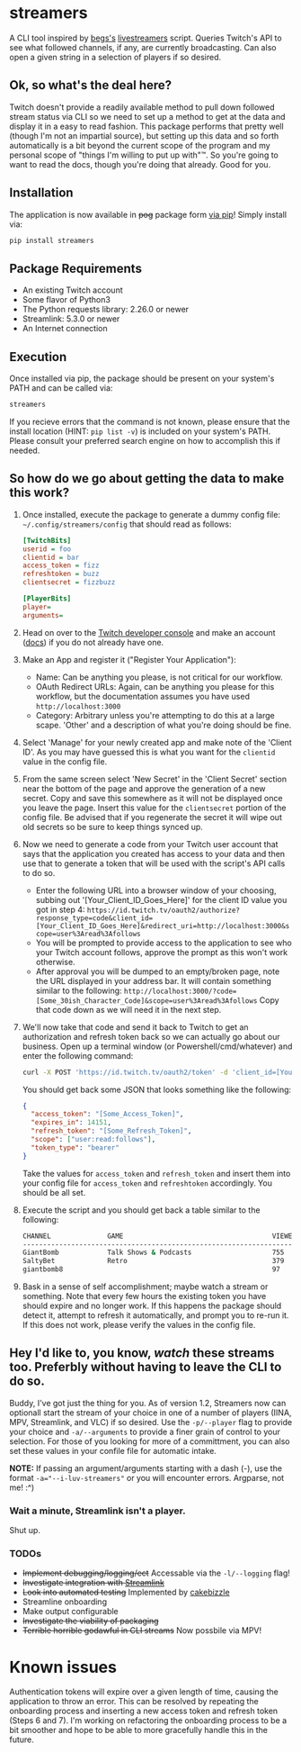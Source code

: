 # streamers

A CLI tool inspired by [begs's](https://github.com/begs) [livestreamers](https://github.com/begs/livestreamers) script. Queries Twitch's API to see what followed channels, if any, are currently broadcasting. Can also open a given string in a selection of players if so desired.

## Ok, so what's the deal here?

Twitch doesn't provide a readily available method to pull down followed stream status via CLI so we need to set up a method to get at the data and display it in a easy to read fashion. This package performs that pretty well (though I'm not an impartial source), but setting up this data and so forth automatically is a bit beyond the current scope of the program and my personal scope of "things I'm willing to put up with"&trade;. So you're going to want to read the docs, though you're doing that already. Good for you.

## Installation

The application is now available in ~~pog~~ package form [via pip](https://pypi.org/project/streamers/)! Simply install via:

```bash
pip install streamers
```

## Package Requirements

- An existing Twitch account
- Some flavor of Python3
- The Python requests library: 2.26.0 or newer
- Streamlink: 5.3.0 or newer
- An Internet connection

## Execution

Once installed via pip, the package should be present on your system's PATH and can be called via:

```bash
streamers
```

If you recieve errors that the command is not known, please ensure that the install location (HINT: `pip list -v`) is included on your system's PATH. Please consult your preferred search engine on how to accomplish this if needed.

## So how do we go about getting the data to make this work?

1. Once installed, execute the package to generate a dummy config file: `~/.config/streamers/config` that should read as follows:

   ```ini
   [TwitchBits]
   userid = foo
   clientid = bar
   access_token = fizz
   refreshtoken = buzz
   clientsecret = fizzbuzz

   [PlayerBits]
   player=
   arguments=
   ```

2. Head on over to the [Twitch developer console](https://dev.twitch.tv/console) and make an account ([docs](https://dev.twitch.tv/docs/authentication/register-app)) if you do not already have one.

3. Make an App and register it ("Register Your Application"):

   - Name: Can be anything you please, is not critical for our workflow.
   - OAuth Redirect URLs: Again, can be anything you please for this workflow, but the documentation assumes you have used `http://localhost:3000`
   - Category: Arbitrary unless you're attempting to do this at a large scape. 'Other' and a description of what you're doing should be fine.

4. Select 'Manage' for your newly created app and make note of the 'Client ID'. As you may have guessed this is what you want for the `clientid` value in the config file.

5. From the same screen select 'New Secret' in the 'Client Secret' section near the bottom of the page and approve the generation of a new secret. Copy and save this somewhere as it will not be displayed once you leave the page. Insert this value for the `clientsecret` portion of the config file. Be advised that if you regenerate the secret it will wipe out old secrets so be sure to keep things synced up.

6. Now we need to generate a code from your Twitch user account that says that the application you created has access to your data and then use that to generate a token that will be used with the script's API calls to do so.

   - Enter the following URL into a browser window of your choosing, subbing out '[Your_Client_ID_Goes_Here]' for the client ID value you got in step 4:
     `https://id.twitch.tv/oauth2/authorize?response_type=code&client_id=[Your_Client_ID_Goes_Here]&redirect_uri=http://localhost:3000&scope=user%3Aread%3Afollows`
   - You will be prompted to provide access to the application to see who your Twitch account follows, approve the prompt as this won't work otherwise.
   - After approval you will be dumped to an empty/broken page, note the URL displayed in your address bar. It will contain something similar to the following: `http://localhost:3000/?code=[Some_30ish_Character_Code]&scope=user%3Aread%3Afollows` Copy that code down as we will need it in the next step.

7. We'll now take that code and send it back to Twitch to get an authorization and refresh token back so we can actually go about our business. Open up a terminal window (or Powershell/cmd/whatever) and enter the following command:

   ```bash
   curl -X POST 'https://id.twitch.tv/oauth2/token' -d 'client_id=[Your_Client_ID]&client_secret=[Your_Client_Secret]&code=[The_Code_From_Step_6]&grant_type=authorization_code&redirect_uri=http://localhost:3000'
   ```

   You should get back some JSON that looks something like the following:

   ```json
   {
     "access_token": "[Some_Access_Token]",
     "expires_in": 14151,
     "refresh_token": "[Some_Refresh_Token]",
     "scope": ["user:read:follows"],
     "token_type": "bearer"
   }
   ```

   Take the values for `access_token` and `refresh_token` and insert them into your config file for `access_token` and `refreshtoken` accordingly. You should be all set.

8. Execute the script and you should get back a table similar to the following:

   ```bash
   CHANNEL              GAME                                     VIEWERS
   --------------------------------------------------------------------------------
   GiantBomb            Talk Shows & Podcasts                    755
   SaltyBet             Retro                                    379
   giantbomb8                                                    97
   ```

9. Bask in a sense of self accomplishment; maybe watch a stream or something. Note that every few hours the existing token you have should expire and no longer work. If this happens the package should detect it, attempt to refresh it automatically, and prompt you to re-run it. If this does not work, please verify the values in the config file.

## Hey I'd like to, you know, *watch* these streams too. Preferbly without having to leave the CLI to do so.

Buddy, I've got just the thing for you. As of version 1.2, Streamers now can optionall start the stream of your choice in one of a number of players (IINA, MPV, Streamlink, and VLC) if so desired. Use the `-p/--player` flag to provide your choice and `-a/--arguments` to provide a finer grain of control to your selection. For those of you looking for more of a committment, you can also set these values in your confile file for automatic intake.

**NOTE:** If passing an argument/arguments starting with a dash (-), use the format `-a="--i-luv-streamers"` or you will encounter errors. Argparse, not me! :^)

### Wait a minute, Streamlink isn't a player.
Shut up.

### TODOs

- ~~Implement debugging/logging/ect~~ Accessable via the `-l/--logging` flag!
- ~~Investigate integration with [Streamlink](https://github.com/streamlink/streamlink)~~
- ~~Look into automated testing~~ Implemented by [cakebizzle](https://github.com/cakebizzle)
- Streamline onboarding
- Make output configurable
- ~~Investigate the viability of packaging~~
- ~~Terrible horrible godawful in CLI streams~~ Now possbile via MPV!

# Known issues
Authentication tokens will expire over a given length of time, causing the application to throw an error. This can be resolved by repeating the onboarding process and inserting a new access token and refresh token (Steps 6 and 7). I'm working on refactoring the onboarding process to be a bit smoother and hope to be able to more gracefully handle this in the future.
